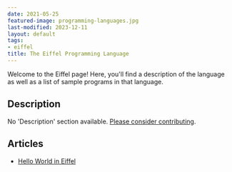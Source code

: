 ```yaml
---
date: 2021-05-25
featured-image: programming-languages.jpg
last-modified: 2023-12-11
layout: default
tags:
- eiffel
title: The Eiffel Programming Language
---
```


Welcome to the Eiffel page! Here, you'll find a description of the language as well as a list of sample programs in that language.

## Description

No 'Description' section available. [Please consider contributing](https://github.com/TheRenegadeCoder/sample-programs-website).

## Articles

- [Hello World in Eiffel](https://sampleprograms.io/projects/hello-world/eiffel)
